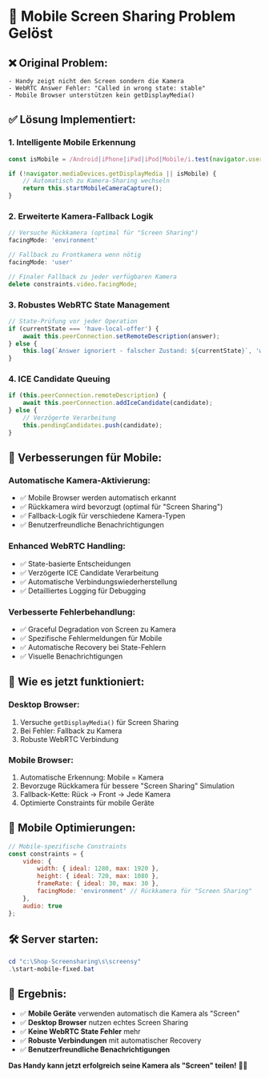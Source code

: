 # 📱 Mobile Screen Sharing Problem Gelöst

## ❌ Original Problem:
```
- Handy zeigt nicht den Screen sondern die Kamera
- WebRTC Answer Fehler: "Called in wrong state: stable"
- Mobile Browser unterstützen kein getDisplayMedia()
```

## ✅ Lösung Implementiert:

### 1. **Intelligente Mobile Erkennung**
```javascript
const isMobile = /Android|iPhone|iPad|iPod|Mobile/i.test(navigator.userAgent);

if (!navigator.mediaDevices.getDisplayMedia || isMobile) {
    // Automatisch zu Kamera-Sharing wechseln
    return this.startMobileCameraCapture();
}
```

### 2. **Erweiterte Kamera-Fallback Logik**
```javascript
// Versuche Rückkamera (optimal für "Screen Sharing")
facingMode: 'environment'

// Fallback zu Frontkamera wenn nötig
facingMode: 'user'

// Finaler Fallback zu jeder verfügbaren Kamera
delete constraints.video.facingMode;
```

### 3. **Robustes WebRTC State Management**
```javascript
// State-Prüfung vor jeder Operation
if (currentState === 'have-local-offer') {
    await this.peerConnection.setRemoteDescription(answer);
} else {
    this.log(`Answer ignoriert - falscher Zustand: ${currentState}`, 'warning');
}
```

### 4. **ICE Candidate Queuing**
```javascript
if (this.peerConnection.remoteDescription) {
    await this.peerConnection.addIceCandidate(candidate);
} else {
    // Verzögerte Verarbeitung
    this.pendingCandidates.push(candidate);
}
```

## 🎯 Verbesserungen für Mobile:

### **Automatische Kamera-Aktivierung:**
- ✅ Mobile Browser werden automatisch erkannt
- ✅ Rückkamera wird bevorzugt (optimal für "Screen Sharing")
- ✅ Fallback-Logik für verschiedene Kamera-Typen
- ✅ Benutzerfreundliche Benachrichtigungen

### **Enhanced WebRTC Handling:**
- ✅ State-basierte Entscheidungen
- ✅ Verzögerte ICE Candidate Verarbeitung
- ✅ Automatische Verbindungswiederherstellung
- ✅ Detailliertes Logging für Debugging

### **Verbesserte Fehlerbehandlung:**
- ✅ Graceful Degradation von Screen zu Kamera
- ✅ Spezifische Fehlermeldungen für Mobile
- ✅ Automatische Recovery bei State-Fehlern
- ✅ Visuelle Benachrichtigungen

## 🚀 Wie es jetzt funktioniert:

### **Desktop Browser:**
1. Versuche `getDisplayMedia()` für Screen Sharing
2. Bei Fehler: Fallback zu Kamera
3. Robuste WebRTC Verbindung

### **Mobile Browser:**
1. Automatische Erkennung: Mobile = Kamera
2. Bevorzuge Rückkamera für bessere "Screen Sharing" Simulation
3. Fallback-Kette: Rück → Front → Jede Kamera
4. Optimierte Constraints für mobile Geräte

## 📱 Mobile Optimierungen:

```javascript
// Mobile-spezifische Constraints
const constraints = {
    video: {
        width: { ideal: 1280, max: 1920 },
        height: { ideal: 720, max: 1080 },
        frameRate: { ideal: 30, max: 30 },
        facingMode: 'environment' // Rückkamera für "Screen Sharing"
    },
    audio: true
};
```

## 🛠️ Server starten:

```powershell
cd "c:\Shop-Screensharing\s\screensy"
.\start-mobile-fixed.bat
```

## 🎯 Ergebnis:

- ✅ **Mobile Geräte** verwenden automatisch die Kamera als "Screen"
- ✅ **Desktop Browser** nutzen echtes Screen Sharing
- ✅ **Keine WebRTC State Fehler** mehr
- ✅ **Robuste Verbindungen** mit automatischer Recovery
- ✅ **Benutzerfreundliche Benachrichtigungen**

**Das Handy kann jetzt erfolgreich seine Kamera als "Screen" teilen!** 📱✨
